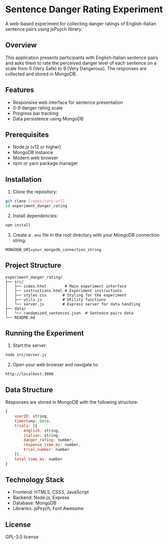 # Sentence Danger Rating Experiment

A web-based experiment for collecting danger ratings of English-Italian sentence pairs using jsPsych library.

## Overview

This application presents participants with English-Italian sentence pairs and asks them to rate the perceived danger level of each sentence on a scale from 0 (Very Safe) to 9 (Very Dangerous). The responses are collected and stored in MongoDB.

## Features

- Responsive web interface for sentence presentation
- 0-9 danger rating scale
- Progress bar tracking
- Data persistence using MongoDB

## Prerequisites

- Node.js (v12 or higher)
- MongoDB instance
- Modern web browser
- npm or yarn package manager

## Installation

1. Clone the repository:

```bash
git clone [repository-url]
cd experiment_danger_rating
```

2. Install dependencies:

```bash
npm install
```

3. Create a `.env` file in the root directory with your MongoDB connection string:

```
MONGODB_URI=your_mongodb_connection_string
```

## Project Structure

```
experiment_danger_rating/
├── src/
│   ├── index.html        # Main experiment interface
│   ├── instructions.html # Experiment instructions
│   ├── styles.css       # Styling for the experiment
│   ├── utils.js         # Utility functions
│   └── server.js        # Express server for data handling
├── data/
│   └── randomized_sentences.json  # Sentence pairs data
└── README.md
```

## Running the Experiment

1. Start the server:

```bash
node src/server.js
```

2. Open your web browser and navigate to:

```
http://localhost:3000
```

## Data Structure

Responses are stored in MongoDB with the following structure:

```javascript
{
    userID: string,
    timestamp: Date,
    trials: [{
        english: string,
        italian: string,
        danger_rating: number,
        response_time_ms: number,
        trial_number: number
    }],
    total_time_ms: number
}
```

## Technology Stack

- Frontend: HTML5, CSS3, JavaScript
- Backend: Node.js, Express
- Database: MongoDB
- Libraries: jsPsych, Font Awesome

## License

GPL-3.0 license

